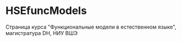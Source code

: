 # HSEfuncModels
Страница курса "Функциональные модели в естественном языке", магистратура DH, НИУ ВШЭ
